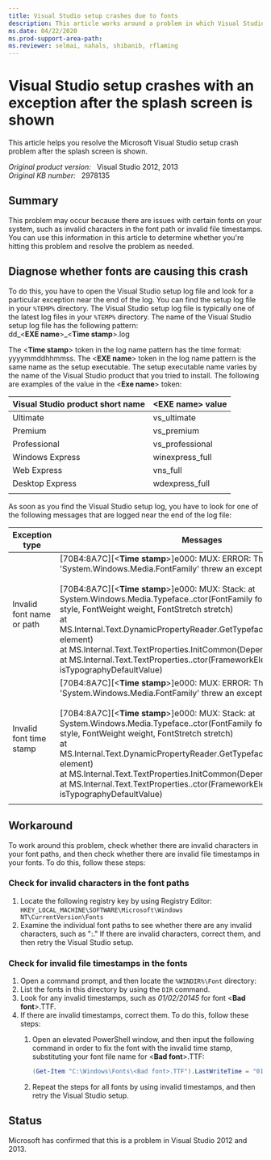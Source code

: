 ```yaml
---
title: Visual Studio setup crashes due to fonts
description: This article works around a problem in which Visual Studio setup crashes. This problem occurs because of a font issue.
ms.date: 04/22/2020
ms.prod-support-area-path:
ms.reviewer: selmai, nahals, shibanib, rflaming
---
```

# Visual Studio setup crashes with an exception after the splash screen is shown

This article helps you resolve the Microsoft Visual Studio setup crash problem after the splash screen is shown.

_Original product version:_ &nbsp; Visual Studio 2012, 2013  
_Original KB number:_ &nbsp; 2978135

## Summary

This problem may occur because there are issues with certain fonts on your system, such as invalid characters in the font path or invalid file timestamps. You can use this information in this article to determine whether you're hitting this problem and resolve the problem as needed.

## Diagnose whether fonts are causing this crash

To do this, you have to open the Visual Studio setup log file and look for a particular exception near the end of the log. You can find the setup log file in your `%TEMP%` directory. The Visual Studio setup log file is typically one of the latest log files in your `%TEMP%` directory. The name of the Visual Studio setup log file has the following pattern:  
dd_<**EXE name**>_<**Time stamp**>.log

The <**Time stamp**> token in the log name pattern has the time format: yyyymmddhhmmss. The <**EXE name**> token in the log name pattern is the same name as the setup executable. The setup executable name varies by the name of the Visual Studio product that you tried to install. The following are examples of the value in the <**Exe name**> token:

|Visual Studio product short name|\<EXE name> value|
|---|---|
|Ultimate|vs_ultimate|
|Premium|vs_premium|
|Professional|vs_professional|
|Windows Express|winexpress_full|
|Web Express|vns_full|
|Desktop Express|wdexpress_full|
|||

As soon as you find the Visual Studio setup log, you have to look for one of the following messages that are logged near the end of the log file:

|Exception type|Messages|
|---|---|
|Invalid font name or path|[70B4:8A7C][<**Time stamp**>]e000: MUX: ERROR: The type initializer for 'System.Windows.Media.FontFamily' threw an exception.<br/><br/>[70B4:8A7C][<**Time stamp**>]e000: MUX: Stack: at System.Windows.Media.Typeface..ctor(FontFamily fontFamily, FontStyle style, FontWeight weight, FontStretch stretch)<br/>at MS.Internal.Text.DynamicPropertyReader.GetTypeface(DependencyObject element)<br/>at MS.Internal.Text.TextProperties.InitCommon(DependencyObject target)<br/>at MS.Internal.Text.TextProperties..ctor(FrameworkElement target, Boolean isTypographyDefaultValue)|
|Invalid font time stamp|[70B4:8A7C][<**Time stamp**>]e000: MUX: ERROR: The type initializer for 'System.Windows.Media.FontFamily' threw an exception.<br/><br/>[70B4:8A7C][<**Time stamp**>]e000: MUX: Stack: at System.Windows.Media.Typeface..ctor(FontFamily fontFamily, FontStyle style, FontWeight weight, FontStretch stretch)<br/>at MS.Internal.Text.DynamicPropertyReader.GetTypeface(DependencyObject element)<br/>at MS.Internal.Text.TextProperties.InitCommon(DependencyObject target)<br/>at MS.Internal.Text.TextProperties..ctor(FrameworkElement target, Boolean isTypographyDefaultValue)|
|||

## Workaround

To work around this problem, check whether there are invalid characters in your font paths, and then check whether there are invalid file timestamps in your fonts. To do this, follow these steps:

### Check for invalid characters in the font paths

1. Locate the following registry key by using Registry Editor:  
   `HKEY_LOCAL_MACHINE\SOFTWARE\Microsoft\Windows NT\CurrentVersion\Fonts`
2. Examine the individual font paths to see whether there are any invalid characters, such as ":." If there are invalid characters, correct them, and then retry the Visual Studio setup.

### Check for invalid file timestamps in the fonts

1. Open a command prompt, and then locate the `%WINDIR%\Font` directory:
2. List the fonts in this directory by using the `DIR` command.
3. Look for any invalid timestamps, such as *01/02/20145* for font <**Bad font**>.TTF.
4. If there are invalid timestamps, correct them. To do this, follow these steps:
    1. Open an elevated PowerShell window, and then input the following command in order to fix the font with the invalid time stamp, substituting your font file name for <**Bad font**>.TTF:

        ```powershell
        (Get-Item "C:\Windows\Fonts\<Bad font>.TTF").LastWriteTime = "01/01/2014"
        ```

    1. Repeat the steps for all fonts by using invalid timestamps, and then retry the Visual Studio setup.

## Status

Microsoft has confirmed that this is a problem in Visual Studio 2012 and 2013.
